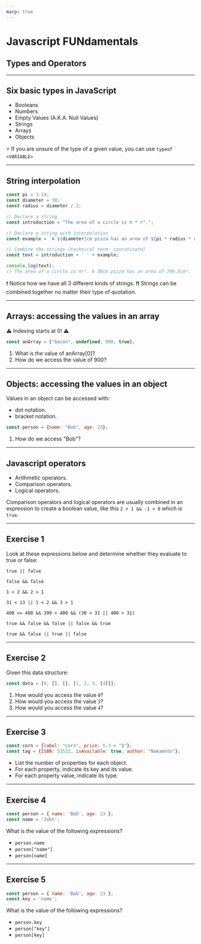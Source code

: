 ```yaml
---
marp: true
---
```


# Javascript FUNdamentals
## Types and Operators

---

## Six basic types in JavaScript

- Booleans
- Numbers
- Empty Values (A.K.A. Null Values)
- Strings
- Arrays
- Objects

⚡ If you are unsure of the type of a given value, you can use `typeof <VARIABLE>`

---

## String interpolation

```js
const pi = 3.14;
const diameter = 30;
const radius = diameter / 2;

// Declare a string
const introduction = "The area of a circle is π * r².";

// Declare a string with interpolation
const example = `A ${diameter}cm pizza has an area of ${pi * radius * radius}cm².`;

// Combine the strings (technical term: concatinate)
const text = introduction + ' ' + example;

console.log(text); 
// The area of a circle is πr². A 30cm pizza has an area of 706.5cm².
```

❗ Notice how we have all 3 different kinds of strings. 
❗❗ Strings can be combined together no matter their type of quotation.

---

## Arrays: accessing the values in an array

⚠️ Indexing starts at 0! ⚠️

```js
const anArray = ["bacon", undefined, 900, true];
```

1. What is the value of anArray[0]?
2. How do we access the value of 900?

---

## Objects: accessing the values in an object

Values in an object can be accessed with:
- dot notation.
- bracket notation.

```js
const person = {name: "Bob", age: 23};
```

1. How do we access "Bob"?

---

## Javascript operators

- Arithmetic operators.
- Comparison operators.
- Logical operators.

Comparison operators and logical operators are usually combined in an expression to create a boolean value, like this `2 > 1 && -1 < 0` which is `true`.

---

## Exercise 1

Look at these expressions below and determine whether they evaluate to true or false:

`true || false`

`false && false`

`1 < 2 && 2 > 1`

`31 < 13 || 1 < 2 && 3 > 1`

`400 <= 400 && 399 < 400 && (30 > 31 || 400 > 31)`

`true && false && false || false && true`

`true && false || true || false`

---

## Exercise 2

Given this data structure:

```js
const data = [0, [], [], [1, 2, 3, [4]]];
```

1. How would you access the value `0`?
2. How would you access the value `3`?
3. How would you access the value `4`?

---

## Exercise 3

```js
const corn = {label: "corn", price: 5.3 + "$"};
const tag = {ISBN: 53532, isAvailable: true, author: "Nakamoto"};
```

- List the number of properties for each object.
- For each property, indicate its key and its value.
- For each property value, indicate its type.

---

## Exercise 4

```js
const person = { name: 'Bob', age: 23 };
const name = 'John';
```

What is the value of the following expressions?
- `person.name`
- `person["name"]`
- `person[name]`

---

## Exercise 5

```js
const person = { name: 'Bob', age: 23 };
const key = 'name';
```

What is the value of the following expressions?
- `person.key`
- `person["key"]`
- `person[key]`
